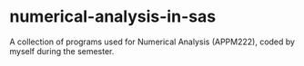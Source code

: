 # numerical-analysis-in-sas
A collection of programs used for Numerical Analysis (APPM222), coded by myself during the semester.
